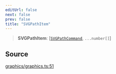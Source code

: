 ```yaml
---
editUrl: false
next: false
prev: false
title: "SVGPathItem"
---
```


> **SVGPathItem**: [[`SVGPathCommand`](/api-core/type-aliases/svgpathcommand/), `...number[]`]

## Source

[graphics/graphics.ts:51](https://github.com/dgmjs/dgmjs/blob/main/packages/core/src/graphics/graphics.ts#L51)

